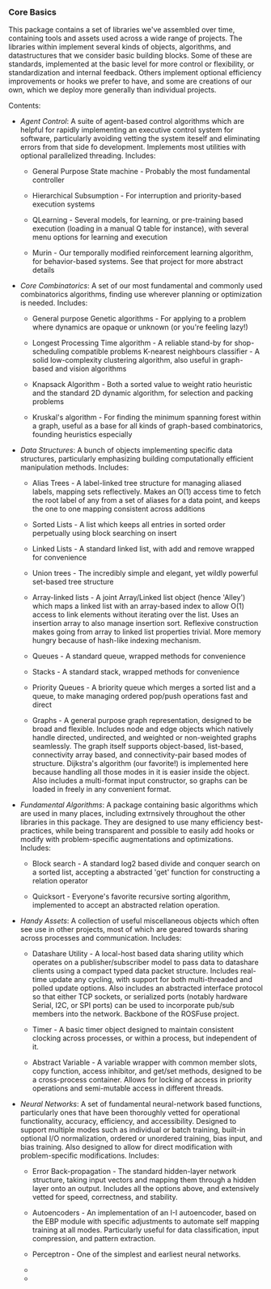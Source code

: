 <h3>Core Basics</h3>

This package contains a set of libraries we've assembled over time, containing tools and assets used across a wide range of projects. The libraries within implement several kinds of objects, algorithms, and datastructures that we consider basic building blocks. Some of these are standards, implemented at the basic level for more control or flexibility, or standardization and internal feedback. Others implement optional efficiency improvements or hooks we prefer to have, and some are creations of our own, which we deploy more generally than individual projects.

Contents:
- _Agent Control_: A suite of agent-based control algorithms which are helpful for rapidly implementing an executive control system for software, particularly avoiding vetting the system iteself and eliminating errors from that side fo development. Implements most utilities with optional parallelized threading. Includes:

    * General Purpose State machine - Probably the most fundamental controller

    * Hierarchical Subsumption - For interruption and priority-based execution systems

    * QLearning - Several models, for learning, or pre-training based execution (loading in a manual Q table for instance), with several menu options for learning and execution

    * Murin - Our temporally modified reinforcement learning algorithm, for behavior-based systems. See that project for more abstract details

- _Core Combinatorics_: A set of our most fundamental and commonly used combinatorics algorithms, finding use wherever planning or optimization is needed. Includes:

  * General purpose Genetic algorithms - For applying to a problem where dynamics are opaque or unknown (or you're feeling lazy!)

  * Longest Processing Time algorithm - A reliable stand-by for shop-scheduling compatible problems
  K-nearest neighbours classifier - A solid low-complexity clustering algorithm, also useful in graph-based and vision algorithms

  * Knapsack Algorithm - Both a sorted value to weight ratio heuristic and the standard 2D dynamic algorithm, for selection and packing problems

  * Kruskal's algorithm - For finding the minimum spanning forest within a graph, useful as a base for all kinds of graph-based combinatorics, founding heuristics especially

- _Data Structures_: A bunch of objects implementing specific data structures, particularly emphasizing building computationally efficient manipulation methods. Includes:

   * Alias Trees - A label-linked tree structure for managing aliased labels, mapping sets reflectively. Makes an O(1) access time to fetch the root label of any from a set of aliases for a data point, and keeps the one to one mapping consistent across additions

   * Sorted Lists - A list which keeps all entries in sorted order perpetually using block searching on insert

   * Linked Lists - A standard linked list, with add and remove wrapped for convenience

   * Union trees - The incredibly simple and elegant, yet wildly powerful set-based tree structure

   * Array-linked lists - A joint Array/Linked list object (hence 'Alley') which maps a linked list with an array-based index to allow O(1) access to link elements without iterating over the list. Uses an insertion array to also manage insertion sort. Reflexive construction makes going from array to linked list properties trivial. More memory hungry because of hash-like indexing mechanism.

   * Queues - A standard queue, wrapped methods for convenience

   * Stacks - A standard stack, wrapped methods for convenience

   * Priority Queues - A briority queue which merges a sorted list and a queue, to make managing ordered pop/push operations fast and direct

   * Graphs - A general purpose graph representation, designed to be broad and flexible. Includes node and edge objects which natively handle directed, undirected, and weighted or non-weighted graphs seamlessly. The graph itself supports object-based, list-based, connectivity array based, and connectivity-pair based modes of structure. Dijkstra's algorithm (our favorite!) is implemented here because handling all those modes in it is easier inside the object. Also includes a multi-format input constructor, so graphs can be loaded in freely in any convenient format.

- _Fundamental Algorithms_: A package containing basic algorithms which are used in many places, including extrnsively throughout the other libraries in this package. They are designed to use many efficiency best-practices, while being transparent and possible to easily add hooks or modify with problem-specific augmentations and optimizations. Includes:

   * Block search - A standard log2 based divide and conquer search on a sorted list, accepting a abstracted 'get' function for constructing a relation operator

   * Quicksort - Everyone's favorite recursive sorting algorithm, implemented to accept an abstracted relation operation.

- _Handy Assets_: A collection of useful miscellaneous objects which often see use in other projects, most of which are geared towards sharing across processes and communication. Includes:

   * Datashare Utility - A local-host based data sharing utility which operates on a publisher/subscriber model to pass data to datashare clients using a compact typed data packet structure. Includes real-time update any cycling, with support for both multi-threaded and polled update options. Also includes an abstracted interface protocol so that either TCP sockets, or serialized ports (notably hardware Serial, I2C, or SPI ports) can be used to incorporate pub/sub members into the network. Backbone of the ROSFuse project.

   * Timer - A basic timer object designed to maintain consistent clocking across processes, or within a process, but independent of it.

   * Abstract Variable - A variable wrapper with common member slots, copy function, access inhibitor, and get/set methods, designed to be a cross-process container. Allows for locking of access in priority operations and semi-mutable access in different threads.

- _Neural Networks_: A set of fundamental neural-network based functions, particularly ones that have been thoroughly vetted for operational functionality, accuracy, efficiency, and accessibility. Designed to support multiple modes such as individual or batch training, built-in optional I/O normalization, ordered or unordered training, bias input, and bias training. Also designed to allow for direct modification with problem-specific modifications. Includes:

   * Error Back-propagation - The standard hidden-layer network structure, taking input vectors and mapping them through a hidden layer onto an output. Includes all the options above, and extensively vetted for speed, correctness, and stability. 

   * Autoencoders - An implementation of an I-I autoencoder, based on the EBP module with specific adjustments to automate self mapping training at all modes. Particularly useful for data classification, input compression, and pattern extraction.

   * Perceptron - One of the simplest and earliest neural networks. 

   * 

   * 

